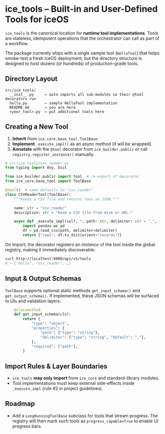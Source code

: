 # ice_tools – Built-in and User-Defined Tools for iceOS

`ice_tools` is the canonical location for **runtime tool implementations**.
Tools are stateless, idempotent operations that the orchestrator can call as
part of a workflow.

The package currently ships with a single sample tool (`HelloTool`) that helps
smoke-test a fresh iceOS deployment, but the directory structure is designed to
host dozens (or hundreds) of production-grade tools.

## Directory Layout
```
src/ice_tools/
  __init__.py     ← auto-imports all sub-modules so their @tool decorators run
  hello.py        ← sample HelloTool implementation
  README.md       ← you are here
  <your_tool>.py  ← put additional tools here
```

## Creating a New Tool
1. **Inherit** from `ice_core.base_tool.ToolBase`.
2. **Implement** `_execute_impl()` as an async method (it will be wrapped).
3. **Annotate** with the `@tool` decorator from `ice_builder.public` *or*
   call `registry.register_instance()` manually.

```python
# src/ice_tools/csv_reader.py
from typing import Any, Dict

from ice_builder.public import tool  # re-export of decorator
from ice_core.base_tool import ToolBase

@tool()  # name defaults to "csv_reader"
class CSVReaderTool(ToolBase):
    """Reads a CSV file and returns rows as JSON."""

    name: str = "csv_reader"
    description: str = "Read a CSV file from disk or URL."

    async def _execute_impl(self, *, path: str, delimiter: str = ",", **_: Any) -> Dict[str, Any]:
        import pandas as pd
        df = pd.read_csv(path, delimiter=delimiter)
        return {"rows": df.to_dict(orient="records")}
```

On import, the decorator registers an *instance* of the tool inside the global
registry, making it immediately discoverable:

```bash
curl http://localhost:8000/api/v1/tools
# → ["hello", "csv_reader", …]
```

## Input & Output Schemas
`ToolBase` supports optional static methods `get_input_schema()` and
`get_output_schema()`.  If implemented, these JSON schemas will be surfaced to
UIs and validation layers.

```python
    @classmethod
    def get_input_schema(cls):
        return {
            "type": "object",
            "properties": {
                "path": {"type": "string"},
                "delimiter": {"type": "string", "default": ","},
            },
            "required": ["path"],
        }
```

## Import Rules & Layer Boundaries
* `ice_tools` **may only import** from `ice_core` and standard-library modules.
* Tool implementations must keep external side-effects *inside* `_execute_impl`
  (rule #2 in project guidelines).

## Roadmap
* Add a `LongRunningToolBase` subclass for tools that stream progress.  The
  registry will then mark such tools as `progress_capable=True` to enable UI
  progress bars.
